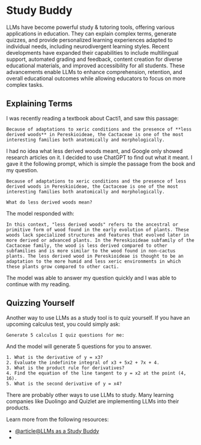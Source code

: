 # Study Buddy

LLMs have become powerful study & tutoring tools, offering various applications in education. They can explain complex terms, generate quizzes, and provide personalized learning experiences adapted to individual needs, including neurodivergent learning styles. Recent developments have expanded their capabilities to include multilingual support, automated grading and feedback, content creation for diverse educational materials, and improved accessibility for all students. These advancements enable LLMs to enhance comprehension, retention, and overall educational outcomes while allowing educators to focus on more complex tasks.

## Explaining Terms

I was recently reading a textbook about Cacti1, and saw this passage:

```
Because of adaptations to xeric conditions and the presence of **less derived woods** in Pereskioideae, the Cactaceae is one of the most interesting families both anatomically and morphologically.
```

I had no idea what less derived woods meant, and Google only showed research articles on it. I decided to use ChatGPT to find out what it meant. I gave it the following prompt, which is simple the passage from the book and my question.

```
Because of adaptations to xeric conditions and the presence of less derived woods in Pereskioideae, the Cactaceae is one of the most interesting families both anatomically and morphologically. 

What do less derived woods mean?
```

The model responded with:

```
In this context, "less derived woods" refers to the ancestral or primitive form of wood found in the early evolution of plants. These woods lack specialized structures and features that evolved later in more derived or advanced plants. In the Pereskioideae subfamily of the Cactaceae family, the wood is less derived compared to other subfamilies and is more similar to the wood found in non-cactus plants. The less derived wood in Pereskioideae is thought to be an adaptation to the more humid and less xeric environments in which these plants grow compared to other cacti.
```

The model was able to answer my question quickly and I was able to continue with my reading.

## Quizzing Yourself

Another way to use LLMs as a study tool is to quiz yourself. If you have an upcoming calculus test, you could simply ask:

```
Generate 5 calculus I quiz questions for me:
```

And the model will generate 5 questions for you to answer.

```
1. What is the derivative of y = x3?
2. Evaluate the indefinite integral of x3 + 5x2 + 7x + 4.
3. What is the product rule for derivatives?
4. Find the equation of the line tangent to y = x2 at the point (4, 16).
5. What is the second derivative of y = x4?
```

There are probably other ways to use LLMs to study. Many learning companies like Duolingo and Quizlet are implementing LLMs into their products.

Learn more from the following resources:

- [@article@LLMs as a Study Buddy](https://learnprompting.org/docs/basic_applications/study_tool)
-